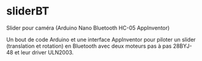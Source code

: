 # sliderBT
Slider pour caméra (Arduino Nano Bluetooth HC-05 AppInventor)

Un bout de code Arduino et une interface AppInventor pour piloter un slider (translation et rotation) en Bluetooth avec deux moteurs pas à pas 28BYJ-48 et leur driver ULN2003.
